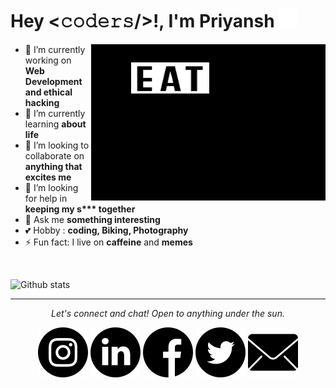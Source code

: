 
<h1 allign="center">
Hey <𝚌𝚘𝚍𝚎𝚛𝚜/>!,  I'm Priyansh <img src="https://raw.githubusercontent.com/PriyanshTri/PriyanshTri/main/asset/hi.gif" width="30px">
</h1>
<img align="right" height="250" width="375" alt="GIF" src="https://github.com/PriyanshTri/PriyanshTri/blob/main/asset/eat_sleep_code_repeat.gif?raw=true" />

- 🔭 I’m currently working on **Web Development and ethical hacking**
- 🌱 I’m currently learning **about life**
- 👯 I’m looking to collaborate on **anything that excites me**
- 🤔 I’m looking for help in **keeping my s\*\*\* together**
- 💬 Ask me **something interesting**
- 💕 Hobby   :  **coding, Biking, Photography**
- ⚡ Fun fact: I live on **caffeine** and **memes**
<br>

![Github stats](https://github-readme-stats.vercel.app/api?username=PriyanshTri)
<br>

---

<p align="center">
  <i>Let's connect and chat! Open to anything under the sun.</i>

  <p align="center">
    <a href="https://www.instagram.com/priyansh_so_cool/" alt="Instagram" target="_blank"><img src="https://raw.githubusercontent.com/PriyanshTri/PriyanshTri/c77c4ca9c67d943545606336b6bfbdc33da817eb/asset/instagram.svg"></a>
  <a href="https://www.linkedin.com/in/PriyanshTri" alt="Linkedin" target="_blank"><img src="https://raw.githubusercontent.com/PriyanshTri/PriyanshTri/c77c4ca9c67d943545606336b6bfbdc33da817eb/asset/linkedin.svg"></a>
    <a href="https://www.facebook.com/priyansh.tri/" alt="facebook" target="_blank"><img src="https://raw.githubusercontent.com/PriyanshTri/PriyanshTri/c77c4ca9c67d943545606336b6bfbdc33da817eb/asset/facebook.svg" ></a>
    <a href="https://twitter.com/ManiPriyansh" alt="Twitter" target="_blank"><img src="https://raw.githubusercontent.com/PriyanshTri/PriyanshTri/c77c4ca9c67d943545606336b6bfbdc33da817eb/asset/twitter.svg"></a>    
    <a href="mailto:PriyanshTripathi007@gmail.com" alt="Email me" target="_blank"><img src="https://raw.githubusercontent.com/PriyanshTri/PriyanshTri/c77c4ca9c67d943545606336b6bfbdc33da817eb/asset/mail.svg"></a>
  </p>
</p>
